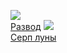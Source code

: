 ![](/books/prose_classic/Шэ%20Лао/Развод.jpg)  
[Развод](/books/prose_classic/Шэ%20Лао/Развод)
![](/books/prose_classic/Шэ%20Лао/Серп%20луны.jpg)  
[Серп луны](/books/prose_classic/Шэ%20Лао/Серп%20луны)